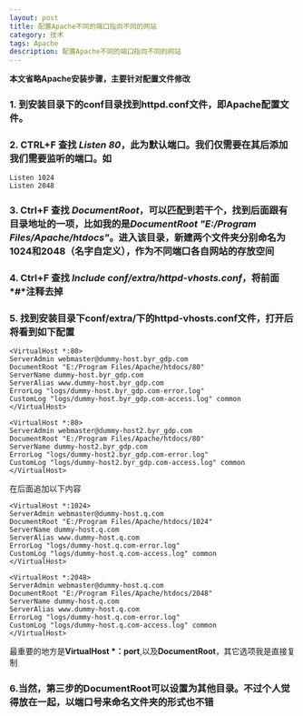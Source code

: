 ```yaml
---
layout: post
title: 配置Apache不同的端口指向不同的网站
category: 技术
tags: Apache
description: 配置Apache不同的端口指向不同的网站
---
```


**本文省略Apache安装步骤，主要针对配置文件修改**

### 1. 到安装目录下的conf目录找到httpd.conf文件，即Apache配置文件。

### 2. CTRL+F 查找 *Listen 80*，此为默认端口。我们仅需要在其后添加我们需要监听的端口。如
	Listen 1024  
	Listen 2048

### 3. Ctrl+F 查找 *DocumentRoot*，可以匹配到若干个，找到后面跟有目录地址的一项，比如我的是*DocumentRoot "E:/Program Files/Apache/htdocs"*。进入该目录，新建两个文件夹分别命名为1024和2048（名字自定义），作为不同端口各自网站的存放空间

### 4. Ctrl+F 查找 *Include conf/extra/httpd-vhosts.conf*，将前面*#*注释去掉

### 5. 找到安装目录下conf/extra/下的httpd-vhosts.conf文件，打开后将看到如下配置
	<VirtualHost *:80>
    ServerAdmin webmaster@dummy-host.byr_gdp.com
    DocumentRoot "E:/Program Files/Apache/htdocs/80"
    ServerName dummy-host.byr_gdp.com
    ServerAlias www.dummy-host.byr_gdp.com
    ErrorLog "logs/dummy-host.byr_gdp.com-error.log"
    CustomLog "logs/dummy-host.byr_gdp.com-access.log" common
	</VirtualHost>

	<VirtualHost *:80>
    ServerAdmin webmaster@dummy-host2.byr_gdp.com
    DocumentRoot "E:/Program Files/Apache/htdocs/80"
    ServerName dummy-host2.byr_gdp.com
    ErrorLog "logs/dummy-host2.byr_gdp.com-error.log"
    CustomLog "logs/dummy-host2.byr_gdp.com-access.log" common
	</VirtualHost>  
  
在后面追加以下内容    
	
	<VirtualHost *:1024>
    ServerAdmin webmaster@dummy-host.q.com
    DocumentRoot "E:/Program Files/Apache/htdocs/1024"
    ServerName dummy-host.q.com
    ServerAlias www.dummy-host.q.com
    ErrorLog "logs/dummy-host.q.com-error.log"
    CustomLog "logs/dummy-host.q.com-access.log" common	
	</VirtualHost>

	<VirtualHost *:2048>
    ServerAdmin webmaster@dummy-host.q.com
    DocumentRoot "E:/Program Files/Apache/htdocs/2048"
    ServerName dummy-host.q.com
    ServerAlias www.dummy-host.q.com
    ErrorLog "logs/dummy-host.q.com-error.log"
    CustomLog "logs/dummy-host.q.com-access.log" common
	</VirtualHost>  

  

最重要的地方是**VirtualHost \*：port**,以及**DocumentRoot**，其它选项我是直接复制

### 6.当然，第三步的DocumentRoot可以设置为其他目录。不过个人觉得放在一起，以端口号来命名文件夹的形式也不错